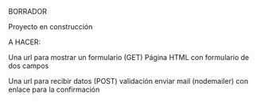 BORRADOR

Proyecto en construcción

A HACER:

Una url para mostrar un formulario (GET)
Página HTML con formulario de dos campos

Una url para recibir datos (POST)
validación
enviar mail (nodemailer) con enlace para la confirmación